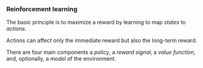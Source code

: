 ### Reinforcement learning

The basic principle is to maximize a reward by learning to map
*states* to *actions*.

Actions can affect only the immediate reward but also the long-term
reward.

There are four main components a *policy*, a *reward signal*, a *value function*,
and, optionally, a *model* of the environment.